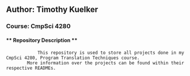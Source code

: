 ## Author: Timothy Kuelker ##
### Course: CmpSci 4280 ##

#### ** Repository Description ** ####

                This repository is used to store all projects done in my CmpSci 4280, Program Translation Techniques course.
            More information over the projects can be found within their respective READMEs.
